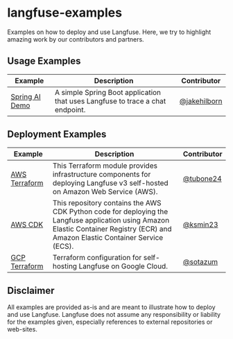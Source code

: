 # langfuse-examples

Examples on how to deploy and use Langfuse.
Here, we try to highlight amazing work by our contributors and partners.

## Usage Examples

| Example                                         | Description                                                                   | Contributor                                    |
|-------------------------------------------------|-------------------------------------------------------------------------------|------------------------------------------------|
| [Spring AI Demo](./applications/spring-ai-demo) | A simple Spring Boot application that uses Langfuse to trace a chat endpoint. | [@jakehilborn](https://github.com/jakehilborn) |

## Deployment Examples

| Example                                                                                             | Description                                                                                                                                                                       | Contributor                              |
|-----------------------------------------------------------------------------------------------------|-----------------------------------------------------------------------------------------------------------------------------------------------------------------------------------|------------------------------------------|
| [AWS Terraform](https://github.com/tubone24/langfuse-v3-terraform)                                  | This Terraform module provides infrastructure components for deploying Langfuse v3 self-hosted on Amazon Web Service (AWS).                                                       | [@tubone24](https://github.com/tubone24) |
| [AWS CDK](https://github.com/aws-samples/deploy-langfuse-on-ecs-with-fargate/tree/main/langfuse-v3) | This repository contains the AWS CDK Python code for deploying the Langfuse application using Amazon Elastic Container Registry (ECR) and Amazon Elastic Container Service (ECS). | [@ksmin23](https://github.com/ksmin23)   |
| [GCP Terraform](https://github.com/sotazum/langfuse-google-cloud-terraform)                         | Terraform configuration for self-hosting Langfuse on Google Cloud.                                                                                                                | [@sotazum](https://github.com/sotazum)   |

## Disclaimer

All examples are provided as-is and are meant to illustrate how to deploy and use Langfuse.
Langfuse does not assume any responsibility or liability for the examples given, especially references to external repositories or web-sites.
